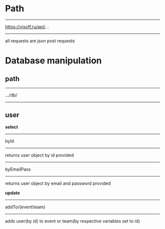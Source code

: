 # Path
***
https://visoff.ru/api/...
***
all requests are json post requests
# Database manipulation
## path
***
.../db/
***
## user
**select**

***
byId
***
returns user object by id provided

***
byEmailPass
***
returns user object by email and password provided

**update**

***
addTo/(event\team)
***
adds user(by id) to event or team(by respective variables set to id)

